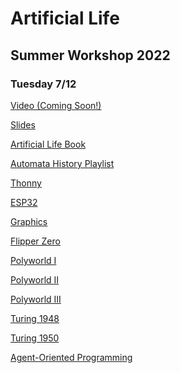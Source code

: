 # Artificial Life

## Summer Workshop 2022

### Tuesday 7/12

<a href="">Video (Coming Soon!)</a>

<a href="https://docs.google.com/presentation/d/1gzbZHesL-_QP3z90P6qiQ0Wxj2cnaETUfU28JvktatM/edit?usp=sharing">Slides</a>

<a href="https://github.com/williamedwardhahn/Artificial_Life/blob/main/Summer22/Artificial%20Life%20Steven%20Levy.pdf">Artificial Life Book</a>

<a href="https://youtube.com/playlist?list=PLWmIsQcAzRkpociKv668QO7Zu1u3ZXDKc">Automata History Playlist</a>

<a href="https://thonny.org/">Thonny</a>

<a href="https://en.wikipedia.org/wiki/ESP32">ESP32</a>

<a href="https://opengameart.org/">Graphics</a>

<a href="https://flipperzero.one/">Flipper Zero</a>

<a href="https://www.youtube.com/watch?v=v-R3X_mEebg">Polyworld I</a>

<a href="https://www.youtube.com/watch?v=IcQcnplUccw">Polyworld II</a>

<a href="https://www.youtube.com/watch?v=_m97_kL4ox0">Polyworld III</a>

<a href="https://weightagnostic.github.io/papers/turing1948.pdf">Turing 1948</a>

<a href="https://academic.oup.com/mind/article/LIX/236/433/986238">Turing 1950</a>

<a href="https://en.wikipedia.org/wiki/Agent-oriented_programming">Agent-Oriented Programming</a>

